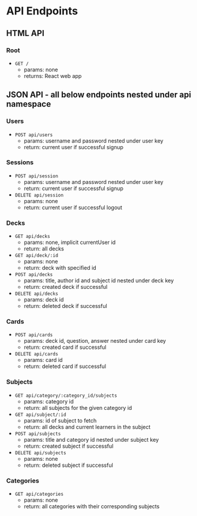 # API Endpoints

## HTML API
### Root
* `GET /`
  - params: none
  - returns: React web app

## JSON API - all below endpoints nested under api namespace
### Users
* `POST api/users`
  - params: username and password nested under user key
  - return: current user if successful signup

### Sessions
* `POST api/session`
  - params: username and password nested under user key
  - return: current user if successful signup
* `DELETE api/session`
  - params: none
  - return: current user if successful logout

### Decks
* `GET api/decks`
  - params: none, implicit currentUser id
  - return: all decks
* `GET api/deck/:id`
  - params: none
  - return: deck with specified id
* `POST api/decks`
  - params: title, author id and subject id nested under deck key
  - return: created deck if successful
* `DELETE api/decks`
  - params: deck id
  - return: deleted deck if successful

### Cards
* `POST api/cards`
  - params: deck id, question, answer nested under card key
  - return: created card if successful
* `DELETE api/cards`
  - params: card id
  - return: deleted card if successful

### Subjects
* `GET api/category/:category_id/subjects`
  - params: category id
  - return: all subjects for the given category id
* `GET api/subject/:id`
  - params: id of subject to fetch
  - return: all decks and current learners in the subject
* `POST api/subjects`
  - params: title and category id nested under subject key
  - return: created subject if successful
* `DELETE api/subjects`
  - params: none
  - return: deleted subject if successful

### Categories
* `GET api/categories`
  - params: none
  - return: all categories with their corresponding subjects
